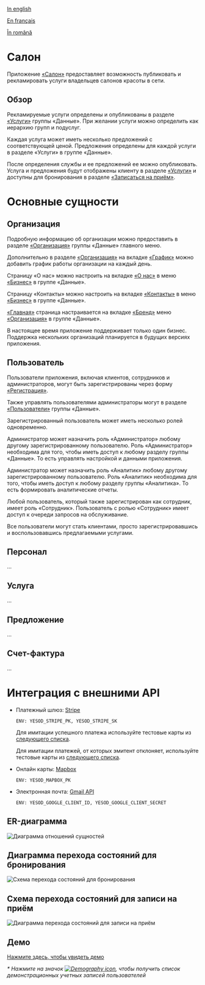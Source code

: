 
[In english](https://github.com/ciukstar/salon/blob/master/README.md)  

[En français](https://github.com/ciukstar/salon/blob/master/README.fr.md)  

[În română](https://github.com/ciukstar/salon/blob/master/README.ro.md)

# Салон

Приложение [«Салон»](https://salonru-w3cpovaqka-de.a.run.app) предоставляет возможность публиковать и рекламировать услуги владельцев салонов красоты в сети.

## Обзор

Рекламируемые услуги определены и опубликованы в разделе [«Услуги»](https://salonru-w3cpovaqka-de.a.run.app/admin/services) группы «Данные». При желании услуги можно определить как иерархию групп и подуслуг.

Каждая услуга может иметь несколько предложений с соответствующей ценой. Предложения определены для каждой услуги в разделе «Услуги» в группе «Данные».

После определения службы и ее предложений ее можно опубликовать. Услуга и предложения будут отображены клиенту в разделе [«Услуги»](https://salonru-w3cpovaqka-de.a.run.app/services) и доступны для бронирования в разделе [«Записаться на приём»](https://salonru-w3cpovaqka-de.a.run.app/book).

# Основные сущности

## Организация

Подробную информацию об организации можно предоставить в разделе [«Организация»](https://salonru-w3cpovaqka-de.a.run.app/admin/business) группы «Данные» главного меню.

Дополнительно в разделе [«Организация»](https://salonru-w3cpovaqka-de.a.run.app/admin/business) на вкладке [«График»](https://salonru-w3cpovaqka-de.a.run.app/admin/business/1/hours) можно добавить график работы организации на каждый день.

Страницу «О нас» можно настроить на вкладке [«О нас»](https://salonru-w3cpovaqka-de.a.run.app/admin/about/business/1) в меню [«Бизнес»](https://salonru-w3cpovaqka-de.a.run.app/admin/business) в группе «Данные».

Страницу «Контакты» можно настроить на вкладке [«Контакты»](https://salonru-w3cpovaqka-de.a.run.app/admin/contact/business/1) в меню [«Бизнес»](https://salonru-w3cpovaqka-de.a.run.app/admin/business) в группе «Данные».

[«Главная»](https://salon-w3cpovaqka-de.a.run.app) страница настраивается на вкладке [«Бренд»](https://salon-w3cpovaqka-de.a.run.app/admin/business/1/brand) меню [«Организация»](https://salon-w3cpovaqka-de.a.run.app/admin/business) в группе «Данные».

В настоящее время приложение поддерживает только один бизнес. Поддержка нескольких организаций планируется в будущих версиях приложения.

## Пользователь

Пользователи приложения, включая клиентов, сотрудников и администраторов, могут быть зарегистрированы через форму [«Регистрация»](https://salonru-w3cpovaqka-de.a.run.app/account).

Также управлять пользователями администраторы могут в разделе [«Пользователи»](https://salonru-w3cpovaqka-de.a.run.app/admin/users) группы «Данные».

Зарегистрированный пользователь может иметь несколько ролей одновременно.

Администратор может назначить роль «Администратор» любому другому зарегистрированному пользователю. Роль «Администратор» необходима для того, чтобы иметь доступ к любому разделу группы «Данные». То есть управлять настройкой и данными приложения.

Администратор может назначить роль «Аналитик» любому другому зарегистрированному пользователю. Роль «Аналитик» необходима для того, чтобы иметь доступ к любому разделу группы «Аналитика». То есть формировать аналитические отчеты.

Любой пользователь, который также зарегистрирован как сотрудник, имеет роль «Сотрудник». Пользователь с ролью «Сотрудник» имеет доступ к очереди запросов на обслуживание.

Все пользователи могут стать клиентами, просто зарегистрировавшись и воспользовавшись предлагаемыми услугами.

## Персонал
...

## Услуга
...

## Предложение
...

## Счет-фактура
...

# Интеграция с внешними API
* Платежный шлюз: [Stripe](https://stripe.com/)
  ```
  ENV: YESOD_STRIPE_PK, YESOD_STRIPE_SK
  ```
  
  Для имитации успешного платежа используйте тестовые карты из [следующего списка](https://stripe.com/docs/testing?testing-method=card-numbers#cards).

  Для имитации платежей, от которых эмитент отклоняет, используйте тестовые карты из [следующего списка](https://stripe.com/docs/testing?testing-method=card-numbers#declined-payments).

* Онлайн карты: [Mapbox](https://www.mapbox.com/)
  ```
  ENV: YESOD_MAPBOX_PK
  ```

* Электронная почта: [Gmail API](https://developers.google.com/gmail/api/guides)
  ```
  ENV: YESOD_GOOGLE_CLIENT_ID, YESOD_GOOGLE_CLIENT_SECRET
  ```

## ER-диаграмма

![Диаграмма отношений сущностей](static/img/Salon-ERD.svg)

## Диаграмма перехода состояний для бронирования

![Схема перехода состояний для бронирования](static/img/Booking-State-Diagram.svg)

## Схема перехода состояний для записи на приём

![Диаграмма перехода состояний для записи на приём](static/img/Appointment-State-Transition.svg)

## Демо

[Нажмите здесь, чтобы увидеть демо](https://salonru-w3cpovaqka-de.a.run.app)

_* Нажмите на значок [![Demography icon](static/img/demography_FILL0_wght400_GRAD0_opsz24.svg)](https://salonru-w3cpovaqka-de.a.run.app/auth/login), чтобы получить список демонстрационных учетных записей пользователей_
